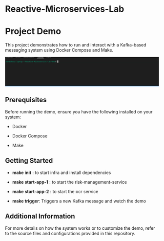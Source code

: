 # Reactive-Microservices-Lab

Project Demo
============

This project demonstrates how to run and interact with a Kafka-based messaging system using Docker Compose and Make.

![Demo GIF](./demo.gif)



Prerequisites
-------------

Before running the demo, ensure you have the following installed on your system:

*   Docker
    
*   Docker Compose
    
*   Make
    

Getting Started
---------------

*   **make init** : to start infra and install dependencies

*   **make start-app-1** : to start the risk-management-service

*   **make start-app-2** : to start the ocr service
    
*   **make trigger**: Triggers a new Kafka message and watch the demo
    

Additional Information
----------------------

For more details on how the system works or to customize the demo, refer to the source files and configurations provided in this repository.
